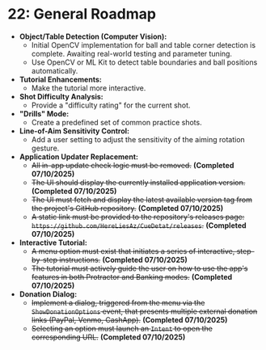 # 22: General Roadmap

* **Object/Table Detection (Computer Vision):**
  * Initial OpenCV implementation for ball and table corner detection is complete. Awaiting real-world testing and parameter tuning.
  * Use OpenCV or ML Kit to detect table boundaries and ball positions automatically.
* **Tutorial Enhancements:**
  * Make the tutorial more interactive.
* **Shot Difficulty Analysis:**
  * Provide a "difficulty rating" for the current shot.
* **"Drills" Mode:**
  * Create a predefined set of common practice shots.
* **Line-of-Aim Sensitivity Control:**
  * Add a user setting to adjust the sensitivity of the aiming rotation gesture.
* **Application Updater Replacement:**
  * ~~All in-app update check logic must be removed.~~ **(Completed 07/10/2025)**
  * ~~The UI should display the currently installed application version.~~ **(Completed 07/10/2025)**
  * ~~The UI must fetch and display the latest available version tag from the project's GitHub repository.~~ **(Completed 07/10/2025)**
  * ~~A static link must be provided to the repository's releases page: `https://github.com/HereLiesAz/CueDetat/releases`.~~ **(Completed 07/10/2025)**
* **Interactive Tutorial:**
  * ~~A menu option must exist that initiates a series of interactive, step-by-step instructions.~~ **(Completed 07/10/2025)**
  * ~~The tutorial must actively guide the user on how to use the app's features in both Protractor and Banking modes.~~ **(Completed 07/10/2025)**
* **Donation Dialog:**
  * ~~Implement a dialog, triggered from the menu via the `ShowDonationOptions` event, that presents multiple external donation links (PayPal, Venmo, CashApp).~~ **(Completed 07/10/2025)**
  * ~~Selecting an option must launch an `Intent` to open the corresponding URL.~~ **(Completed 07/10/2025)**